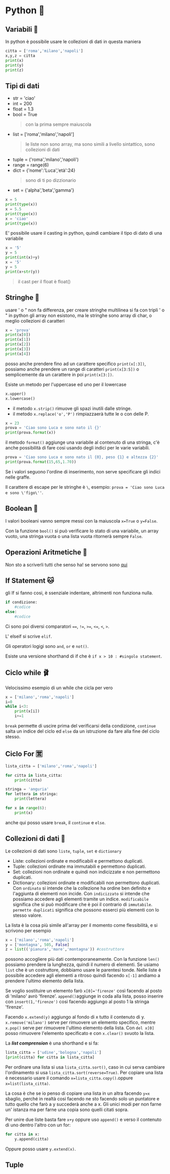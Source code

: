 # Python 🐍
## Variabili 🐅
In python è possibile usare le collezioni di dati in questa maniera

```py
citta = ['roma','milano','napoli']
x,y,z = citta
print(x)
print(y)
print(z)
```

## Tipi di dati
- str = 'ciao'
- int = 200
- float = 1.3
- bool = True 
    > con la prima sempre maiuscola
- list = ['roma','milano','napoli']               
  > le liste non sono array, ma sono simili a livello sintattico, sono collezioni di dati
- tuple = ('roma','milano','napoli')              
- range = range(6)
- dict = {'nome':'Luca','età':24}
  > sono di ti po dizzionario
- set = {'alpha','beta','gamma'}
```py
x = 5
print(type(x))
x = 5.5
print(type(x))
x = 'ciao'
print(type(x))
```

E' possibile usare il casting in python, quindi cambiare il tipo di dato di una variabile
```py
x = '5'
y = 5
print(int(x)+y)
x = '5'
y = 5
print(x+str(y))
```

> il cast per il float è float()

## Stringhe 👲
usare ' o " non fa differenza, per creare stringhe multilinea si fa con tripli ' o "
in python gli array non esistono, ma le stringhe sono array di char, o meglio collezioni di caratteri
```py
x = 'prova'
print(x[0])
print(x[1])
print(x[2])
print(x[3])
print(x[4])
```
posso anche prendere fino ad un carattere specifico `print(x[:3])`, possiamo anche prendere un range di caratteri `print(x[3:5])` o semplicemente da un carattere in poi `print(x[3:])`.

Esiste un metodo per l'uppercase ed uno per il lowercase
```py
x.upper()
x.lowercase()
```
- il metodo `x.strip()` rimuove gli spazi inutili dalle stringe.
- il metodo `x.replace('o','P')` rimpiazzaerà tutte le o con delle P.

```py
x = 23
prova = 'Ciao sono Luca e sono nato il {}'
print(prova.format(x))
```
il metodo `format()` aggiunge una variabile al contenuto di una stringa, c'è anche possibilità di fare cosi usando degli indici per le varie variabili.
```py
prova = 'Ciao sono Luca e sono nato il {0}, peso {1} e altezza {2}'
print(prova.format(15,65,1.70))
```
Se i valori seguono l'ordine di inserimento, non serve specificare gli indici nelle graffe.

Il carattere di escape per le stringhe è `\`, esempio: `prova = 'Ciao sono Luca e sono \'figo\''`.

## Boolean 🐓
I valori booleani vanno sempre messi con la maiuscola `x=True` o `y=False`.

Con la funzione `bool()` si può verificare lo stato di una variabile, un array vuoto, una stringa vuota o una lista vuota ritornerà sempre `False`.

## Operazioni Aritmetiche :dog:

Non sto a scriverli tutti che senso ha! se servono sono [qui](http://www.helldragon.eu/marcello/galli_python/05-Operatori.html)

## If Statement :cat:
gli If si fanno cosi, è ssenziale indentare, altrimenti non funziona nulla.
```py
if condizione: 
    #codice
else: 
    #codice
```
Ci sono poi diversi comparatori `==`, `!=`, `>=`, `<=`, `<`, `>`.  

L' elseif si scrive `elif`.  

Gli operatori logigi sono `and`, `or` e `not()`.  

Esiste una versione shorthand di if che è `if x > 10 : #singolo statement`.

## Ciclo while 🩰
Velocissimo esempio di un while che cicla per vero
```py
x = ['milano','roma','napoli']
i=0
while i<3:
    print(x[i])
    i+=1
```
`break` permette di uscire prima del verificarsi della condizione, `continue` salta un indice del ciclo ed `else` da un istruzione da fare alla fine del ciclo stesso.

## Ciclo For 🈺
```py
lista_citta = ['milano','roma','napoli']

for citta in lista_citta:
    print(citta)

stringa = 'anguria'
for lettera in stringa:
    print(lettera)

for x in range(6):
    print(x)
```
anche qui posso usare `break`, il `continue` e `else`.

## Collezioni di dati 🗼

Le collezioni di dati sono `liste`, `tuple`, `set` e `dictionary`
- Liste: collezioni ordinate e modificabili e permettono duplicati.
- Tuple: collezioni ordinate ma immutabili e permettono duplicati.
- Set: collezioni non ordinate e quindi non indicizzate e non permettono duplicati.
- Dictionary: collezioni ordinate e modificabili non permettono duplicati.
Con `ordinato` si intende che la collezione ha ordine ben definito e l'aggiunta di elementi non incide.
Con `indicizzato` si intende che possiamo accedere agli elementi tramite un indice.
`modificabile` significa che si può modificare che è poi il contrario di `immutabile`.
`permette duplicati` significa che possono esserci più elementi con lo stesso valore.

La lista è la cosa più simile all'array per il momento come flessibilità, e si scrivono per esempio
```py
x = ['milano','roma','napoli']
y = ['montagna', 505, False]
z = list(('pianura','mare','montagna')) #costruttore
```
possono accogliere più dati contemporaneamente. Con la funzione `len()` possiamo prendere la lunghezza, quindi il numero di elementi.
Se usiamo `list` che è un costruttore, dobbiamo usare le parentesi tonde.
Nelle liste è possibile accedere agli elementi a ritroso quindi facendo `x[-1]` andiamo a prendere l'ultimo elemento della lista.

Se voglio sostituire un elemento farò `x[0]='firenze'` così facendo al posto di 'milano' avrò 'firenze'.
`append()`aggiunge in coda alla lista, posso inserire con `insert(1,'firenze')` cosi facendo aggiungo al posto 1 la stringa 'firenze'.

Facendo `x.extend(y)` aggiungo al fondo di x tutto il contenuto di y. `x.remove('milano')` serve per rimuovere un elemento specifico, mentre `x.pop()` serve per rimuovere l'ultimo elemento della lista.
Con `del x[0]` posso rimuovere l'elemento specificato e con `x.clear()` svuoto la lista.

La ***list comprension*** è una shorthand e si fa:
```py
lista_citta = ['udine','bologna','napoli']
[print(citta) for citta in lista_citta]
```
Per ordinare una lista si usa `lista_citta.sort()`, caso in cui serva cambiare l'ordinamento si usa `lista_citta.sort(reverse=True)`.
Per copiare una lista è necessario usare il comando `x=lista_citta.copy()`.oppure `x=list(lista_citta)`.

La cosa è che se io penso di copiare una lista in un altra facendo `y=x` sbaglio,  perché in realtà cosi facendo ne sto facendo solo un puntatore e tutto quello che farò a y succederà anche a x. Gli unici modi per non farne un' istanza ma per farne una copia sono quelli citati sopra.

Per unire due liste basta fare `x+y` oppure uso `append()` e verso il contenuto di uno dentro l'altro con un for:
```py
for citta in x:
    y.append(citta)
```
Oppure posso usare `y.extend(x)`. 

## Tuple 

